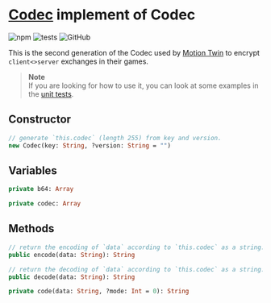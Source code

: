 # [Codec][index] implement of Codec

![npm](https://img.shields.io/npm/v/mtwin-codec?color=blue&style=flat)
![tests](https://img.shields.io/static/v1?label=tests&message=2%20passed&color=brightgreen&style=flat)
![GitHub](https://img.shields.io/github/license/jslba/mtwin-codec?style=flat)

This is the second generation of the  Codec used by [Motion Twin][mt] to encrypt
`client<>server` exchanges in their games.

> **Note**   
> If you are looking  for how to  use it, you  can look at some  examples in the
> [unit tests][unittests].

## Constructor

```hx
// generate `this.codec` (length 255) from key and version.
new Codec(key: String, ?version: String = "")
```

## Variables

```hx
private b64: Array
```

```hx
private codec: Array
```

## Methods

```hx
// return the encoding of `data` according to `this.codec` as a string.
public encode(data: String): String
```

```hx
// return the decoding of `data` according to `this.codec` as a string.
public decode(data: String): String
```

```hx
private code(data: String, ?mode: Int = 0): String
```

[index]: /source/index.js
[mt]: https://motion-twin.com/fr/
[unittests]: /test/rand.test.js
